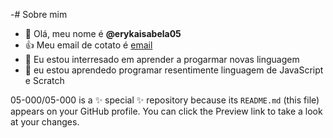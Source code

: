 -# Sobre mim
-  👋 Olá, meu nome é **@erykaisabela05** 
- :+1: Meu email de cotato é [ email](eryka.girardi@escola.pr.gov.br)
- 👀 Eu estou interresado em aprender a progarmar novas linguagem 
- 🌱 eu estou aprendedo programar  resentimente linguagem de JavaScript e Scratch

05-000/05-000 is a ✨ special ✨ repository because its `README.md` (this file) appears on your GitHub profile.
You can click the Preview link to take a look at your changes.
